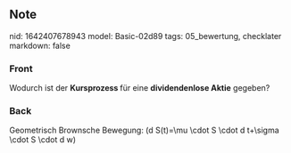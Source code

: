 ## Note
nid: 1642407678943
model: Basic-02d89
tags: 05_bewertung, checklater
markdown: false

### Front
Wodurch ist der <b>Kursprozess </b>für eine <b>dividendenlose Aktie</b> gegeben?

### Back
Geometrisch Brownsche Bewegung:
\(d S(t)=\mu \cdot S \cdot d t+\sigma \cdot S \cdot d w\)
